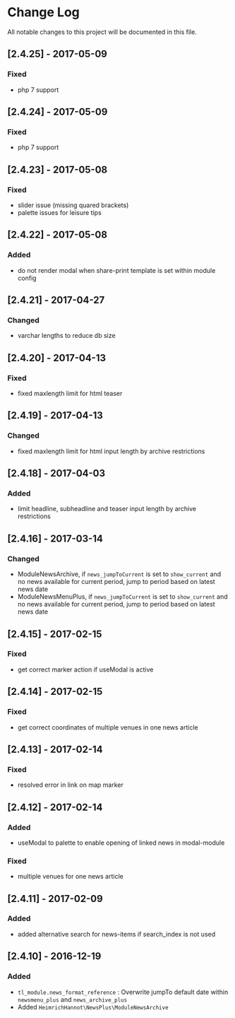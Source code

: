 # Change Log
All notable changes to this project will be documented in this file.

## [2.4.25] - 2017-05-09

### Fixed
- php 7 support

## [2.4.24] - 2017-05-09

### Fixed
- php 7 support

## [2.4.23] - 2017-05-08

### Fixed
- slider issue (missing quared brackets)
- palette issues for leisure tips

## [2.4.22] - 2017-05-08

### Added
- do not render modal when share-print template is set within module config

## [2.4.21] - 2017-04-27

### Changed
- varchar lengths to reduce db size

## [2.4.20] - 2017-04-13

### Fixed
- fixed maxlength limit for html teaser

## [2.4.19] - 2017-04-13

### Changed
- fixed maxlength limit for html input length by archive restrictions

## [2.4.18] - 2017-04-03

### Added
- limit headline, subheadline and teaser input length by archive restrictions

## [2.4.16] - 2017-03-14

### Changed
- ModuleNewsArchive, if `news_jumpToCurrent` is set to `show_current` and no news available for current period, jump to period based on latest news date
- ModuleNewsMenuPlus, if `news_jumpToCurrent` is set to `show_current` and no news available for current period, jump to period based on latest news date

## [2.4.15] - 2017-02-15

### Fixed
- get correct marker action if useModal is active

## [2.4.14] - 2017-02-15

### Fixed
- get correct coordinates of multiple venues in one news article

## [2.4.13] - 2017-02-14

### Fixed
- resolved error in link on map marker

## [2.4.12] - 2017-02-14

### Added
- useModal to palette to enable opening of linked news in modal-module

### Fixed
- multiple venues for one news article

## [2.4.11] - 2017-02-09

### Added
- added alternative search for news-items if search_index is not used

## [2.4.10] - 2016-12-19

### Added
- `tl_module.news_format_reference` : Overwrite jumpTo default date within `newsmenu_plus` and `news_archive_plus`
- Added `HeimrichHannot\NewsPlus\ModuleNewsArchive`
